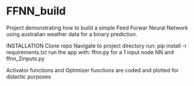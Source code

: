 # FFNN_build

Project demonstrating how to build a simple Feed Forwar Neural Network using australian weather data for a binary prediction. 

INSTALLATION Clone repo Navigate to project directory run: pip install -r requirements.txt run the app with: ffnn.py for a 1 input node NN and ffnn_2inputs.py

Activator functions and Optimizer functions are coded and plotted for didactic purposes
